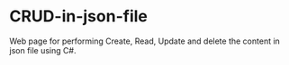 # CRUD-in-json-file
Web page for performing Create, Read, Update and delete the content in json file using C#.
